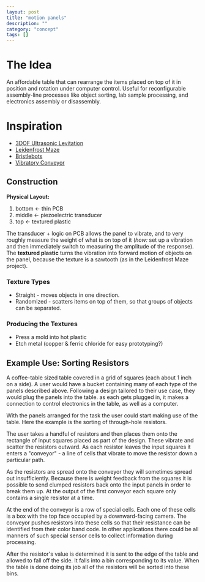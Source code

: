 ```yaml
---
layout: post
title: "motion panels"
description: ""
category: "concept"
tags: []
---
```


<!-- TODO JS simulation of resistor example -->

# The Idea

An affordable table that can rearrange the items placed on top of it in position and rotation under computer control. Useful for reconfigurable assembly-line processes like object sorting, lab sample processing, and electronics assembly or disassembly.

# Inspiration

* [3DOF Ultrasonic Levitation](http://96ochiai.ws/3DOFacoustic)
* [Leidenfrost Maze](http://youtube.com/watch?v=vPZ7sx3EwUY)
* [Bristlebots](http://www.youtube.com/watch?v=rUSTXUis_ys)
* [Vibratory Conveyor](http://www.youtube.com/watch?v=0eDWGMLf8dQ)

## Construction

__Physical Layout:__

1. bottom <- thin PCB  
2. middle <- piezoelectric transducer  
3. top <- textured plastic  

The transducer + logic on PCB allows the panel to vibrate, and to very roughly measure the weight of what is on top of it (_how:_ set up a vibration and then immediately switch to measuring the amplitude of the response).  The __textured plastic__ turns the vibration into forward motion of objects on the panel, because the texture is a sawtooth (as in the Leidenfrost Maze project).  

### Texture Types

* Straight - moves objects in one direction.
* Randomized - scatters items on top of them, so that groups of objects can be separated.

### Producing the Textures

* Press a mold into hot plastic
* Etch metal (copper & ferric chloride for easy prototyping?)

## Example Use: Sorting Resistors

A coffee-table sized table covered in a grid of squares (each about 1 inch on a side). A user would have a bucket containing many of each type of the panels described above.  Following a design tailored to their use case, they would plug the panels into the table. as each gets plugged in, it makes a connection to control electronics in the table, as well as a computer.  

With the panels arranged for the task the user could start making use of the table. Here the example is the sorting of through-hole resistors.

The user takes a handful of resistors and then places them onto the rectangle of input squares placed as part of the design. These vibrate and scatter the resistors outward. As each resistor leaves the input squares it enters a "conveyor" - a line of cells that vibrate to move the resistor down a particular path.

As the resistors are spread onto the conveyor they will sometimes spread out insufficiently. Because there is weight feedback from the squares it is possible to send clumped resistors back onto the input panels in order to break them up. At the output of the first conveyor each square only contains a single resistor at a time.

At the end of the conveyor is a row of special cells. Each one of these cells is a box with the top face occupied by a downward-facing camera. The conveyor pushes resistors into these cells so that their resistance can be identified from their color band code. In other applications there could be all manners of such special sensor cells to collect information during processing.

After the resistor's value is determined it is sent to the edge of the table and allowed to fall off the side. It falls into a bin corresponding to its value. When the table is done doing its job all of the resistors will be sorted into these bins.
